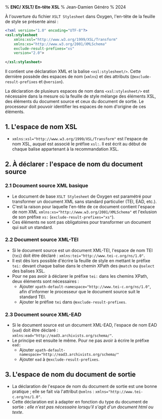 % __ENC/ XSLT/ En-tête XSL__
% Jean-Damien Généro
% 2024

À l'ouverture du fichier `XSLT Stylesheet` dans Oxygen, l'en-tête de la feuille de style se présente ainsi :

```xml
<?xml version="1.0" encoding="UTF-8"?>
<xsl:stylesheet 
	xmlns:xsl="http://www.w3.org/1999/XSL/Transform"
    xmlns:xs="http://www.w3.org/2001/XMLSchema"
    exclude-result-prefixes="xs"
    version="2.0">
    
</xsl:stylesheet>
```

Il contient une déclaration XML et la balise `<xsl:stylesheet/>`. Cette dernière possède des espaces de nom (`xmlns`) et des attributs (`@exclude-result-prefixes` et `@version`).

La déclaration de plusieurs espaces de nom dans `<xsl:stylesheet/>` est nécessaire dans la mesure où la feuille de style mélange des éléments XSL, des éléments du document source et ceux du document de sortie. Le processeur doit pouvoir identifier les espaces de nom d'origine de ces éléments.


## 1. L'espace de nom XSL

- `xmlns:xsl="http://www.w3.org/1999/XSL/Transform"` est l'espace de nom XSL, auquel est associé le préfixe `xsl:`. Il est écrit au début de chaque balise appartenant à la recommandation XSL.

## 2. À déclarer : l'espace de nom du document source

### 2.1 Dcoument source XML basique

- Le document de base `XSLT Stylesheet` de Oxygen est paramétré pour transformer un document XML sans standard particulier (TEI, EAD, etc.).
- C'est la raison pour laquelle l'en-tête de ce document contient l'espace de nom XML `xmlns:xs="http://www.w3.org/2001/XMLSchema"` et l'exlusion de son préfixe `xs:` (`exclude-result-prefixes="xs"`).
- Ces éléments ne sont pas obligatoires pour transformer un document qui suit un standard.

### 2.2 Document source XML-TEI
- Si le document source est un document XML-TEI, l'espace de nom TEI (`tei`) doit être déclaré : `xmlns:tei="http://www.tei-c.org/ns/1.0"`.
- Il est dès lors possible d'écrire la feuille de style en mettant le préfixe `tei:` devant chaque balise dans le chemin XPath des `@match` ou `@select` des balises XSL.
- Pour ne pas avoir à déclarer le préfixe `tei:` dans les chemins XPath, deux éléments sont nécessaires :
  - Ajouter `xpath-default-namespace="http://www.tei-c.org/ns/1.0"`, afin d'informer le processeur que le document source suit le standard TEI.
  - Ajouter le préfixe `tei` dans `@exclude-result-prefixes`.

### 2.3 Document source XML-EAD

- Si le document source est un document XML-EAD, l'espace de nom EAD (`ead`) doit être déclaré : `xmlns:ead="http://ead3.archivists.org/schema/"`.
- Le principe est ensuite le même. Pour ne pas avoir à écrire le préfixe `ead:`
  - Ajouter `xpath-default-namespace="http://ead3.archivists.org/schema/"`
  - Ajouter `ead` à `@exclude-result-prefixes`.

## 3. L'espace de nom du document de sortie

- La déclaration de l'espace de nom du document de sortie est une bonne pratique ; elle se fait via l'attribut `@xmlns` : `xmlns="http://www.tei-c.org/ns/1.0"`.
- Cette déclaration est à adapter en fonction du type du document de sortie : _elle n'est pas nécessaire lorsqu'il s'agit d'un document html ou texte_.
